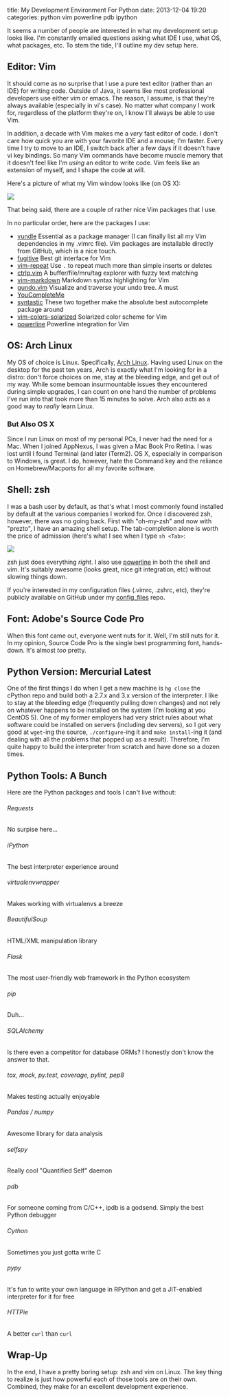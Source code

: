title: My Development Environment For Python
date: 2013-12-04 19:20
categories: python vim powerline pdb ipython

It seems a number of people are interested in what my development setup looks
like. I'm constantly emailed questions asking what IDE I use, what OS, what
packages, etc. To stem the tide, I'll outline my dev setup here.

<!--more-->

## Editor: Vim

It should come as no surprise that I use a pure text editor (rather than an IDE)
for writing code. Outside of Java, it seems like most professional developers
use either vim or emacs. The reason, I assume, is that they're always available
(especially in vi's case). No matter what company I work for, regardless of the
platform they're on, I know I'll always be able to use Vim.

In addition, a decade with Vim makes me a *very* fast editor of code. I don't
care how quick you are with your favorite IDE and a mouse; I'm faster. Every
time I try to move to an IDE, I switch back after a few days if it doesn't have
vi key bindings. So many Vim commands have become muscle memory that it doesn't
feel like I'm *using* an editor to write code. Vim feels like an extension of
myself, and I shape the code at will.

Here's a picture of what my Vim window looks like (on OS X):


<img src="http://www.jeffknupp.com/images/vim.jpg">

That being said, there are a couple of rather nice Vim packages that I use.

In no particular order, here are the packages I use:

* [vundle](http://www.github.com/gmarik/vundle)
    Essential as a package manager (I can finally list all my Vim dependencies in my .vimrc file). Vim packages are installable directly from GitHub, which is a nice touch. 
* [fugitive](http://www.github.com/tpope/vim-fugitive)
    Best git interface for Vim
* [vim-repeat](http://www.github.com/tpope/vim-repeat)
    Use `.` to repeat much more than simple inserts or deletes
* [ctrlp.vim](http://www.github.com/kien/ctrlp.vim)
    A buffer/file/mru/tag explorer with fuzzy text matching
* [vim-markdown](http://www.github.com/plasticboy/vim-markdown)
    Markdown syntax highlighting for Vim
* [gundo.vim](http://www.github.com/sjl/gundo.vim)
    Visualize and traverse your undo tree. A must
* [YouCompleteMe](http://www.github.com/Valloric/YouCompleteMe)
* [syntastic](http://www.github.com/scrooloose/syntastic)
    These two together make the absolute best autocomplete package around
* [vim-colors-solarized](http://www.github.com/altercation/vim-colors-solarized)
    Solarized color scheme for Vim
* [powerline](https://github.com/Lokaltog/powerline)
    Powerline integration for Vim

## OS: Arch Linux

My OS of choice is Linux. Specifically, [Arch Linux](http://www.archlinux.org). Having used Linux on the desktop for the past ten years, Arch is exactly what I'm looking for in a distro: don't force choices on me, stay at the bleeding edge, and get out of my way. While some bemoan insurmountable issues they encountered during simple upgrades, I can count on one hand the number of problems I've run into that took more than 15 minutes to solve. Arch also acts as a good way to *really* learn Linux.

### But Also OS X

Since I run Linux on most of my personal PCs, I never had the need for a Mac.
When I joined AppNexus, I was given a Mac Book Pro Retina. I was lost until I
found Terminal (and later iTerm2). OS X, especially in comparison to Windows, is
great. I do, however, hate the Command key and the reliance on Homebrew/Macports
for all my favorite software.

## Shell: zsh

I was a bash user by default, as that's what I most commonly found installed by
default at the various companies I worked for. Once I discovered zsh, however,
there was no going back. First with "oh-my-zsh" and now with "prezto", I have an
amazing shell setup. The tab-completion alone is worth the price of admission
(here's what I see when I type `sh <Tab>`:

<img src="http://www.jeffknupp.com/images/shell.jpg">

zsh just does everything *right*. I also use [powerline](https://github.com/Lokaltog/powerline) in both the shell and vim. It's suitably awesome (looks great, nice git integration, etc) without slowing things down.

If you're interested in my configuration files (.vimrc, .zshrc, etc), they're publicly available on
GitHub under my [config_files](http://www.github.com/jeffknupp/config_files)
repo.

## Font: Adobe's Source Code Pro

When this font came out, everyone went nuts for it. Well, I'm still nuts for it.
In my opinion, Source Code Pro is the single best programming font, hands-down.
It's almost *too* pretty.

## Python Version: Mercurial Latest

One of the first things I do when I get a new machine is `hg clone` the cPython
repo and build both a 2.7.x and 3.x version of the interpreter. I like to stay
at the bleeding edge (frequently pulling down changes) and not rely on whatever
happens to be installed on the system (I'm looking at you CentOS 5). One of my
former employers had very strict rules about what software could be installed on
servers (including dev servers), so I got very good at `wget`-ing the source,
`./configure`-ing it and `make install`-ing it (and dealing with all the
problems that popped up as a result). Therefore, I'm quite happy to build the
interpreter from scratch and have done so a dozen times.

## Python Tools: A Bunch

Here are the Python packages and tools I can't live without:

###### Requests

No surpise here...

###### iPython

The best interpreter experience around

###### virtualenvwrapper

Makes working with virtualenvs a breeze

###### BeautifulSoup

HTML/XML manipulation library

###### Flask

The most user-friendly web framework in the Python ecosystem

###### pip

Duh...

###### SQLAlchemy

Is there even a competitor for database ORMs? I honestly don't know the answer
to that.

###### tox, mock, py.test, coverage, pylint, pep8

Makes testing actually enjoyable

###### Pandas / numpy

Awesome library for data analysis 

###### selfspy

Really cool "Quantified Self" daemon

###### pdb

For someone coming from C/C++, ipdb is a godsend. Simply the best Python
debugger

###### Cython

Sometimes you just gotta write C

###### pypy

It's fun to write your own language in RPython and get a JIT-enabled interpreter
for it for free

###### HTTPie

A better `curl` than `curl`

## Wrap-Up

In the end, I have a pretty boring setup: zsh and vim on Linux. The key thing to
realize is just how powerful each of those tools are on their own. Combined,
they make for an excellent development experience.
